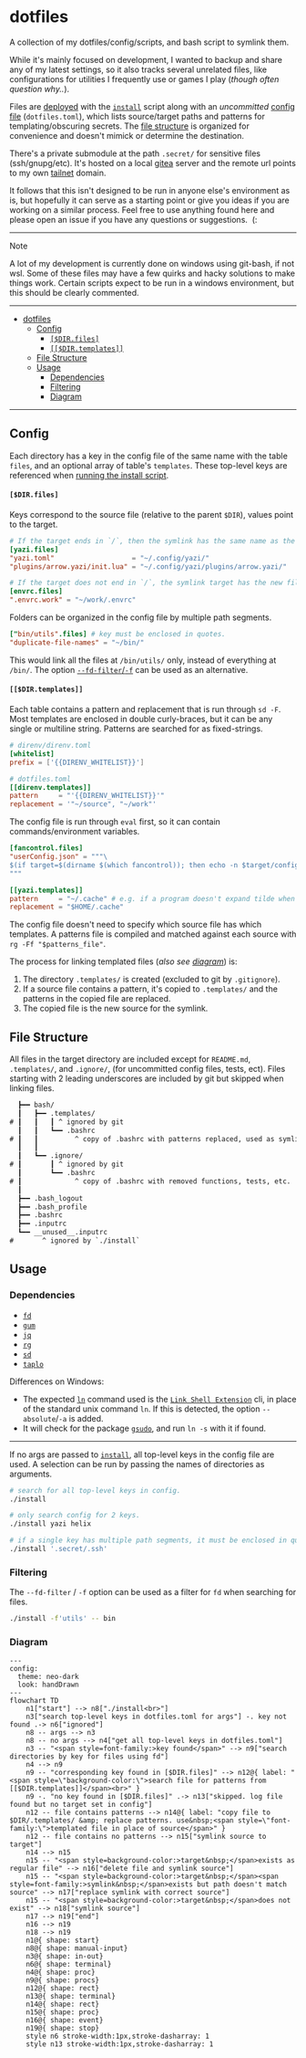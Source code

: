# dotfiles

A collection of my dotfiles/config/scripts, and bash script to symlink them.

While it's mainly focused on development, I wanted to backup and share any of my latest settings, so it also tracks several unrelated files, like configurations for utilities I frequently use or games I play (_though often question why.._).

Files are [deployed](#usage) with the [`install`](install) script along with an _uncommitted_ [config file](#config) (`dotfiles.toml`), which lists source/target paths and patterns for templating/obscuring secrets. The [file structure](#file-structure) is organized for convenience and doesn't mimick or determine the destination.

There's a private submodule at the path `.secret/` for sensitive files (ssh/gnupg/etc). It's hosted on a local [gitea](https://about.gitea.com/) server and the remote url points to my own [tailnet](https://tailscale.com/kb/1136/tailnet) domain.

It follows that this isn't designed to be run in anyone else's environment as is, but hopefully it can serve as a starting point or give you ideas if you are working on a similar process. Feel free to use anything found here and please open an issue if you have any questions or suggestions. &nbsp;(:

---

> [!NOTE]
> A lot of my development is currently done on windows using git-bash, if not wsl. Some of these files may have a few quirks and hacky solutions to make things work. Certain scripts expect to be run in a windows environment, but this should be clearly commented.

---

- [dotfiles](#dotfiles)
  - [Config](#config)
    - [`[$DIR.files]`](#dirfiles)
    - [`[[$DIR.templates]]`](#dirtemplates)
  - [File Structure](#file-structure)
  - [Usage](#usage)
    - [Dependencies](#dependencies)
    - [Filtering](#filtering)
    - [Diagram](#diagram)

---

## Config

Each directory has a key in the config file of the same name with the table `files`, and an optional array of table's `templates`. These top-level keys are referenced when [running the install script](#usage).

<!-- markdownlint-disable MD001 -->

#### `[$DIR.files]`

Keys correspond to the source file (relative to the parent `$DIR`), values point to the target.

```toml
# If the target ends in `/`, then the symlink has the same name as the source file.
[yazi.files]
"yazi.toml"                   = "~/.config/yazi/"
"plugins/arrow.yazi/init.lua" = "~/.config/yazi/plugins/arrow.yazi/"

# If the target does not end in `/`, the symlink target has the new file name.
[envrc.files]
".envrc.work" = "~/work/.envrc"
```

Folders can be organized in the config file by multiple path segments.

```toml
["bin/utils".files] # key must be enclosed in quotes.
"duplicate-file-names" = "~/bin/"
```

This would link all the files at `/bin/utils/` only, instead of everything at `/bin/`. The option [`--fd-filter`/`-f`](#filtering) can be used as an alternative.

#### `[[$DIR.templates]]`

Each table contains a pattern and replacement that is run through `sd -F`. Most templates are enclosed in double curly-braces, but it can be any single or multiline string. Patterns are searched for as fixed-strings.

```toml
# direnv/direnv.toml
[whitelist]
prefix = ['{{DIRENV_WHITELIST}}']
```

```toml
# dotfiles.toml
[[direnv.templates]]
pattern     = "'{{DIRENV_WHITELIST}}'"
replacement = '"~/source", "~/work"'
```

The config file is run through `eval` first, so it can contain commands/environment variables.

```toml
[fancontrol.files]
"userConfig.json" = """\
$(if target=$(dirname $(which fancontrol)); then echo -n $target/configurations; else echo '/c/program files/fancontrol/configurations'; fi)/\
"""

[[yazi.templates]]
pattern     = "~/.cache" # e.g. if a program doesn't expand tilde when reading it's config file
replacement = "$HOME/.cache"
```

The config file doesn't need to specify which source file has which templates. A patterns file is compiled and matched against each source with `rg -Ff "$patterns_file"`.

The process for linking templated files (_also see [diagram](#diagram)_) is:

  1. The directory `.templates/` is created (excluded to git by `.gitignore`).
  2. If a source file contains a pattern, it's copied to `.templates/` and the patterns in the copied file are replaced.
  3. The copied file is the new source for the symlink.

## File Structure

All files in the target directory are included except for `README.md`, `.templates/`, and `.ignore/`, (for uncommitted config files, tests, ect). Files starting with 2 leading underscores are included by git but skipped when linking files.

```diff
  ┣━━ bash/
  ┃   ┣━━ .templates/
# ┃   ┃   ┃ ^ ignored by git
  ┃   ┃   ┗━━ .bashrc
# ┃   ┃         ^ copy of .bashrc with patterns replaced, used as symlink source instead of original file.
  ┃   ┃
  ┃   ┗━━ .ignore/
# ┃       ┃ ^ ignored by git
  ┃       ┗━━ .bashrc
# ┃             ^ copy of .bashrc with removed functions, tests, etc.
  ┃
  ┣━━ .bash_logout
  ┣━━ .bash_profile
  ┣━━ .bashrc
  ┣━━ .inputrc
  ┗━━ __unused__.inputrc
#       ^ ignored by `./install`
```

## Usage

### Dependencies

- [`fd`](https://github.com/sharkdp/fd)
- [`gum`](https://github.com/charmbracelet/gum)
- [`jq`](https://github.com/jqlang/jq)
- [`rg`](https://github.com/BurntSushi/ripgrep)
- [`sd`](https://github.com/chmln/sd)
- [`taplo`](https://github.com/tamasfe/taplo)

Differences on Windows:

- The expected [`ln`](https://schinagl.priv.at/nt/ln/ln.html) command used is the [`Link Shell Extension`](https://schinagl.priv.at/nt/hardlinkshellext/linkshellextension.html) cli, in place of the standard unix command `ln`. If this is detected, the option `--absolute`/`-a` is added.
- It will check for the package [`gsudo`](https://github.com/gerardog/gsudo), and run `ln -s` with it if found.

---

If no args are passed to [`install`](install), all top-level keys in the config file are used. A selection can be run by passing the names of directories as arguments.

```bash
# search for all top-level keys in config.
./install

# only search config for 2 keys.
./install yazi helix

# if a single key has multiple path segments, it must be enclosed in quotes.
./install '.secret/.ssh'
```

### Filtering

The `--fd-filter` / `-f` option can be used as a filter for `fd` when searching for files.

```bash
./install -f'utils' -- bin
```

### Diagram

```mermaid
---
config:
  theme: neo-dark
  look: handDrawn
---
flowchart TD
    n1["start"] --> n8["./install<br>"]
    n3["search top-level keys in dotfiles.toml for args"] -. key not found .-> n6["ignored"]
    n8 -- args --> n3
    n8 -- no args --> n4["get all top-level keys in dotfiles.toml"]
    n3 -- "<span style=font-family:>key found</span>" --> n9["search directories by key for files using fd"]
    n4 --> n9
    n9 -- "corresponding key found in [$DIR.files]" --> n12@{ label: "<span style=\"background-color:\">search file for patterns from [[$DIR.templates]]</span><br>" }
    n9 -. "no key found in [$DIR.files]" .-> n13["skipped. log file found but no target set in config"]
    n12 -- file contains patterns --> n14@{ label: "copy file to $DIR/.templates/ &amp; replace patterns. use&nbsp;<span style=\"font-family:\">templated file in place of source</span>" }
    n12 -- file contains no patterns --> n15["symlink source to target"]
    n14 --> n15
    n15 -- "<span style=background-color:>target&nbsp;</span>exists as regular file" --> n16["delete file and symlink source"]
    n15 -- "<span style=background-color:>target&nbsp;</span><span style=font-family:>symlink&nbsp;</span>exists but path doesn't match source" --> n17["replace symlink with correct source"]
    n15 -- "<span style=background-color:>target&nbsp;</span>does not exist" --> n18["symlink source"]
    n17 --> n19["end"]
    n16 --> n19
    n18 --> n19
    n1@{ shape: start}
    n8@{ shape: manual-input}
    n3@{ shape: in-out}
    n6@{ shape: terminal}
    n4@{ shape: proc}
    n9@{ shape: procs}
    n12@{ shape: rect}
    n13@{ shape: terminal}
    n14@{ shape: rect}
    n15@{ shape: proc}
    n16@{ shape: event}
    n19@{ shape: stop}
    style n6 stroke-width:1px,stroke-dasharray: 1
    style n13 stroke-width:1px,stroke-dasharray: 1
```
